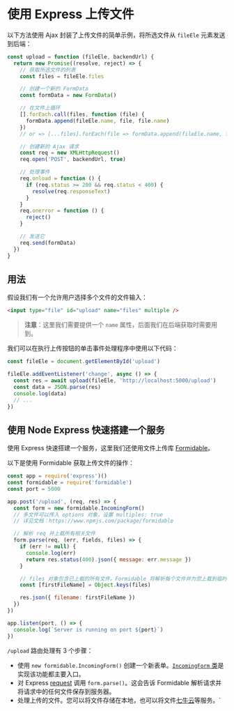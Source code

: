 # 使用 Express 上传文件

以下方法使用 Ajax 封装了上传文件的简单示例，将所选文件从 `fileEle` 元素发送到后端：

```js
const upload = function (fileEle, backendUrl) {
  return new Promise((resolve, reject) => {
    // 获取所选文件的列表
    const files = fileEle.files

    // 创建一个新的 FormData
    const formData = new FormData()

    // 在文件上循环
    [].forEach.call(files, function (file) {
      formData.append(fileEle.name, file, file.name)
    })
    // or => [...files].forEach(file => formData.append(fileEle.name, file, file.name))

    // 创建新的 Ajax 请求
    const req = new XMLHttpRequest()
    req.open('POST', backendUrl, true)

    // 处理事件
    req.onload = function () {
      if (req.status >= 200 && req.status < 400) {
        resolve(req.responseText)
      }
    }
    req.onerror = function () {
      reject()
    }

    // 发送它
    req.send(formData)
  })
}
```

## 用法

假设我们有一个允许用户选择多个文件的文件输入：

```html
<input type="file" id="upload" name="files" multiple />
```

> **注意**：这里我们需要提供一个 `name` 属性，后面我们在后端获取时需要用到。

我们可以在执行上传按钮的单击事件处理程序中使用以下代码：

```js
const fileEle = document.getElementById('upload')

fileEle.addEventListener('change', async () => {
  const res = await upload(fileEle, 'http://localhost:5000/upload')
  const data = JSON.parse(res)
  console.log(data)
  // ...
})
```

## 使用 Node Express 快速搭建一个服务

使用 Express 快速搭建一个服务，这里我们还使用文件上传库 [Formidable](https://www.npmjs.com/package/formidable)。

以下是使用 Formidable 获取上传文件的操作：

```js
const app = require('express')()
const formidable = require('formidable')
const port = 5000

app.post('/upload', (req, res) => {
  const form = new formidable.IncomingForm()
  // 多文件可以传入 options 对象，设置 multiples: true
  // 详见文档：https://www.npmjs.com/package/formidable

  // 解析 req 并上载所有相关文件
  form.parse(req, (err, fields, files) => {
    if (err != null) {
      console.log(err)
      return res.status(400).json({ message: err.message })
    }

    // files 对象包含已上载的所有文件。Formidable 将解析每个文件并为您上载到临时文件。
    const [firstFileName] = Object.keys(files)

    res.json({ filename: firstFileName })
  })
})

app.listen(port, () => {
  console.log(`Server is running on port ${port}`)
})
```

`/upload` 路由处理有 3 个步骤：

- 使用 `new formidable.IncomingForm()` 创建一个新表单。[`IncomingForm` 类](https://www.npmjs.com/package/formidable#api)是实现该功能都主要入口。
- 对 Express [request](http://expressjs.com/en/4x/api.html#req) 调用 `form.parse()`。这会告诉 Formidable 解析请求并将请求中的任何文件保存到服务器。
- 处理上传的文件。您可以将文件存储在本地，也可以将文件[七牛云](https://developer.qiniu.com/kodo/1289/nodejs)等服务。`

